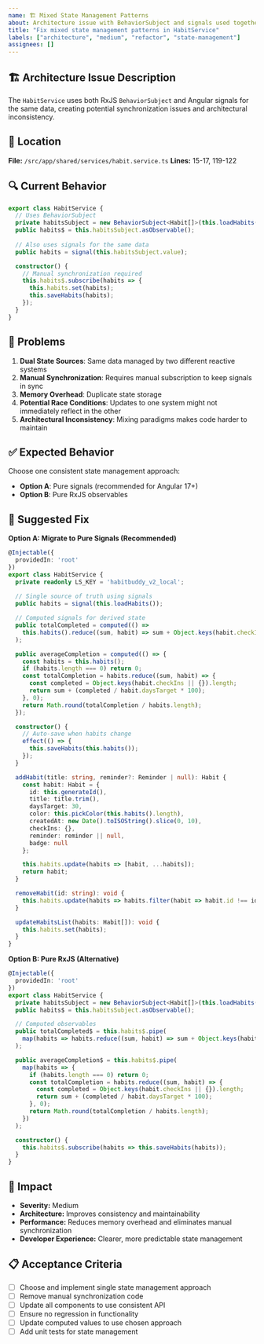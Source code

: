 ```yaml
---
name: 🏗️ Mixed State Management Patterns
about: Architecture issue with BehaviorSubject and signals used together
title: "Fix mixed state management patterns in HabitService"
labels: ["architecture", "medium", "refactor", "state-management"]
assignees: []
---
```


## 🏗️ Architecture Issue Description

The `HabitService` uses both RxJS `BehaviorSubject` and Angular signals for the same data, creating potential synchronization issues and architectural inconsistency.

## 📍 Location

**File:** `/src/app/shared/services/habit.service.ts`
**Lines:** 15-17, 119-122

## 🔍 Current Behavior

```typescript
export class HabitService {
  // Uses BehaviorSubject
  private habitsSubject = new BehaviorSubject<Habit[]>(this.loadHabits());
  public habits$ = this.habitsSubject.asObservable();
  
  // Also uses signals for the same data
  public habits = signal(this.habitsSubject.value);

  constructor() {
    // Manual synchronization required
    this.habits$.subscribe(habits => {
      this.habits.set(habits);
      this.saveHabits(habits);
    });
  }
}
```

## 🚨 Problems

1. **Dual State Sources**: Same data managed by two different reactive systems
2. **Manual Synchronization**: Requires manual subscription to keep signals in sync
3. **Memory Overhead**: Duplicate state storage
4. **Potential Race Conditions**: Updates to one system might not immediately reflect in the other
5. **Architectural Inconsistency**: Mixing paradigms makes code harder to maintain

## ✅ Expected Behavior

Choose one consistent state management approach:
- **Option A**: Pure signals (recommended for Angular 17+)
- **Option B**: Pure RxJS observables

## 🔧 Suggested Fix

**Option A: Migrate to Pure Signals (Recommended)**

```typescript
@Injectable({
  providedIn: 'root'
})
export class HabitService {
  private readonly LS_KEY = 'habitbuddy_v2_local';
  
  // Single source of truth using signals
  public habits = signal(this.loadHabits());

  // Computed signals for derived state
  public totalCompleted = computed(() => 
    this.habits().reduce((sum, habit) => sum + Object.keys(habit.checkIns || {}).length, 0)
  );

  public averageCompletion = computed(() => {
    const habits = this.habits();
    if (habits.length === 0) return 0;
    const totalCompletion = habits.reduce((sum, habit) => {
      const completed = Object.keys(habit.checkIns || {}).length;
      return sum + (completed / habit.daysTarget * 100);
    }, 0);
    return Math.round(totalCompletion / habits.length);
  });

  constructor() {
    // Auto-save when habits change
    effect(() => {
      this.saveHabits(this.habits());
    });
  }

  addHabit(title: string, reminder?: Reminder | null): Habit {
    const habit: Habit = {
      id: this.generateId(),
      title: title.trim(),
      daysTarget: 30,
      color: this.pickColor(this.habits().length),
      createdAt: new Date().toISOString().slice(0, 10),
      checkIns: {},
      reminder: reminder || null,
      badge: null
    };

    this.habits.update(habits => [habit, ...habits]);
    return habit;
  }

  removeHabit(id: string): void {
    this.habits.update(habits => habits.filter(habit => habit.id !== id));
  }

  updateHabitsList(habits: Habit[]): void {
    this.habits.set(habits);
  }
}
```

**Option B: Pure RxJS (Alternative)**

```typescript
@Injectable({
  providedIn: 'root'
})
export class HabitService {
  private habitsSubject = new BehaviorSubject<Habit[]>(this.loadHabits());
  public habits$ = this.habitsSubject.asObservable();

  // Computed observables
  public totalCompleted$ = this.habits$.pipe(
    map(habits => habits.reduce((sum, habit) => sum + Object.keys(habit.checkIns || {}).length, 0))
  );

  public averageCompletion$ = this.habits$.pipe(
    map(habits => {
      if (habits.length === 0) return 0;
      const totalCompletion = habits.reduce((sum, habit) => {
        const completed = Object.keys(habit.checkIns || {}).length;
        return sum + (completed / habit.daysTarget * 100);
      }, 0);
      return Math.round(totalCompletion / habits.length);
    })
  );

  constructor() {
    this.habits$.subscribe(habits => this.saveHabits(habits));
  }
}
```

## 🚨 Impact

- **Severity:** Medium
- **Architecture:** Improves consistency and maintainability
- **Performance:** Reduces memory overhead and eliminates manual synchronization
- **Developer Experience:** Clearer, more predictable state management

## 📋 Acceptance Criteria

- [ ] Choose and implement single state management approach
- [ ] Remove manual synchronization code
- [ ] Update all components to use consistent API
- [ ] Ensure no regression in functionality
- [ ] Update computed values to use chosen approach
- [ ] Add unit tests for state management